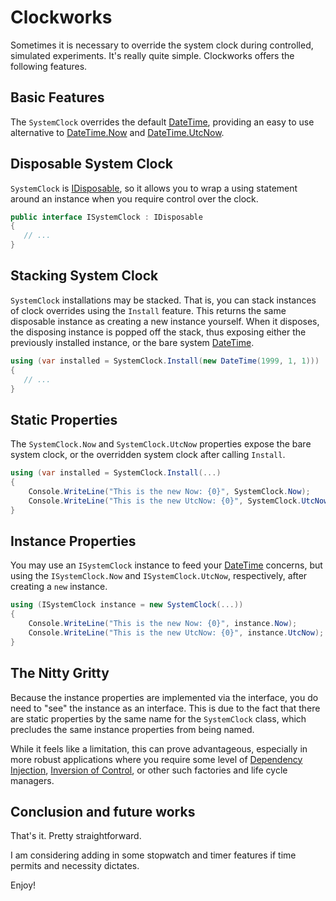 # Clockworks

Sometimes it is necessary to override the system clock during controlled, simulated experiments. It's really quite simple. Clockworks offers the following features.

## Basic Features

The ``SystemClock`` overrides the default [DateTime](http://msdn.microsoft.com/en-gb/system.datetime), providing an easy to use alternative to [DateTime.Now](http://msdn.microsoft.com/en-us/library/system.datetime.now.aspx) and [DateTime.UtcNow](http://msdn.microsoft.com/en-us/library/system.datetime.utcnow.aspx).

## Disposable System Clock

``SystemClock`` is [IDisposable](http://msdn.microsoft.com/en-us/library/system.idisposable.aspx), so it allows you to wrap a using statement around an instance when you require control over the clock.

```C#
public interface ISystemClock : IDisposable
{
   // ...
}
```

## Stacking System Clock

``SystemClock`` installations may be stacked. That is, you can stack instances of clock overrides using the ``Install`` feature. This returns the same disposable instance as creating a new instance yourself. When it disposes, the disposing instance is popped off the stack, thus exposing either the previously installed instance, or the bare system [DateTime](http://msdn.microsoft.com/en-gb/system.datetime).

```C#
using (var installed = SystemClock.Install(new DateTime(1999, 1, 1)))
{
   // ...
}
```

## Static Properties

The ``SystemClock.Now`` and ``SystemClock.UtcNow`` properties expose the bare system clock, or the overridden system clock after calling ``Install``.

```C#
using (var installed = SystemClock.Install(...)
{
    Console.WriteLine("This is the new Now: {0}", SystemClock.Now);
    Console.WriteLine("This is the new UtcNow: {0}", SystemClock.UtcNow);
}
```

## Instance Properties

You may use an ``ISystemClock`` instance to feed your [DateTime](http://msdn.microsoft.com/en-gb/system.datetime) concerns, but using the ``ISystemClock.Now`` and ``ISystemClock.UtcNow``, respectively, after creating a ``new`` instance.

```C#
using (ISystemClock instance = new SystemClock(...))
{
    Console.WriteLine("This is the new Now: {0}", instance.Now);
    Console.WriteLine("This is the new UtcNow: {0}", instance.UtcNow);
}
```

## The Nitty Gritty

Because the instance properties are implemented via the interface, you do need to "see" the instance as an interface. This is due to the fact that there are static properties by the same name for the ``SystemClock`` class, which precludes the same instance properties from being named.

While it feels like a limitation, this can prove advantageous, especially in more robust applications where you require some level of [Dependency Injection](http://en.wikipedia.org/wiki/Dependency_injection), [Inversion of Control](http://en.wikipedia.org/wiki/Inversion_of_control), or other such factories and life cycle managers.

## Conclusion and future works

That's it. Pretty straightforward.

I am considering adding in some stopwatch and timer features if time permits and necessity dictates.

Enjoy!
